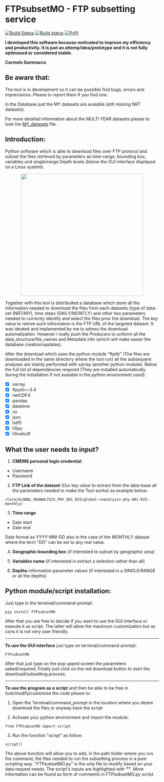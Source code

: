 # FTPsubsetMO - FTP subsetting service 

[![Build Status](https://travis-ci.com/carmelosammarco/FTPsubsetMO.png)](https://travis-ci.com/carmelosammarco/FTPsubsetMO) [![Build status](https://ci.appveyor.com/api/projects/status/y4glc7d7ccjb8diq?svg=true)](https://ci.appveyor.com/project/carmelosammarco/FTPsubsetMO) [![PyPi](https://img.shields.io/badge/PyPi-Project-yellow.svg)](https://pypi.org/project/FTPsubsetMO/) 

**I developed this software because motivated to improve my efficiency and productivity. It is just an attemp/idea/prototype and it is not fully optimased or considered stable.**

**Carmelo Sammarco**


## Be aware that:

The tool is in development so it can be possible find bugs, errors and imprecisions. Please to report them if you find one.

In the Database just the MY datasets are avaiable (still missing NRT datasets).

For more detailed information about the MULTI YEAR datasets please to look the [MY_datasets](FTPsubsetMO/Database/datasets_MY.pdf) file.

## Introduction:

Python software which is able to download files over FTP protocol and subset the files retrieved by parameters as time-range, bounding box, variables and single/range Depth levels (below the GUI interface displayed on a Linux system).

<p align="center">
   <img width="400" height="" src="FTPsubsetMO/IMAGES/GUI.png">
</p>

Together with this tool is distribuited a database which store all the information needed to download the files from each datasets (type of data-set (NRT/MY), time steps (DAILY/MONTLY) and other two parameters needed to correctly identify and select the files prior the download. The key value to retrive such information is the FTP URL of the targeted dataset. It was ideated and implemented by me to adress the download automatization. However I really push the Producers to uniform all the data_structure/file_names and Metadata info (which will make easier the database creation/updates).

After the download which uses the python module "ftplib" (The files are downloaded in the same directory where the tool run) all the subsequent analyses are mainly performed with xarray (another python module). Below the full list of dependencies required (They are installed automatically during the installation if not avaiable in the python environment used):

- [x] xarray
- [x] ftputil>=3.4
- [x] netCDF4
- [x] pandas
- [x] datetime
- [x] os
- [x] json
- [x] hdf5
- [x] h5py
- [x] h5netcdf

## What the user needs to input?

1. **CMEMS personal login credential**

- Username
- Password

2. **FTP Link of the dataset** (Our key value to extract from the data-base all the parameters needed to make the Tool works) as example below:

```
/Core/GLOBAL_REANALYSIS_PHY_001_025/global-reanalysis-phy-001-025-monthly/
```

3. **Time range**

- Date start
- Date end

Date format as YYYY-MM-DD also in the case of the MONTHLY dataset where the term "DD" can be set to any real value.


4. **Geographic bounding box** (if interested to subset by geographic area)

5. **Variables name** (if interested in extract a selection rather than all)

6. **Depths** information parameter values (if interested in a SINGLE/RANGE  or all the depths)


## Python module/script installation:

Just type in the terminal/command-prompt:

```
pip install FTPsubsetMO
```

After that you are free to decide if you want to use the GUI interface or exexute it as script. The latter will allow the maximum customization but as cons it is not very user friendly. 

-----

**To use the GUI interface**  just type on terminal/command-prompt:

```
FTPsubsetMO
```

After that just type on the pop upped screen the parameters asked/required. Finally just click on the red download button to start the download/subsetting process.

-----

**To use the program as a script** and then be able to be free in look/modify/customise the code please to:

1. Open the Terminal/command_prompt in the location where you desire download the files or anyway have the script

2. Activate your python environment and import the module:

```
from FTPsubsetMO import script
```
3. Run the function "script" as follow: 

```
script()
```

The above function will allow you to add, in the path folder where you run the command, the files needed  to run the subsetting process in a pure scripting way. "FTPsubsetMO.py" is the only file to modify based on your data request needs. The script's inputs are highlighted with **""**. More information can be found as form of comments in FTPsubsetMO.py script.
